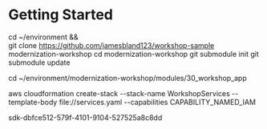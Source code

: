 # Getting Started

cd ~/environment && \
git clone https://github.com/jamesbland123/workshop-sample modernization-workshop
cd modernization-workshop
git submodule init
git submodule update

cd ~/environment/modernization-workshop/modules/30_workshop_app

aws cloudformation create-stack --stack-name WorkshopServices --template-body file://services.yaml --capabilities CAPABILITY_NAMED_IAM

sdk-dbfce512-579f-4101-9104-527525a8c8dd
